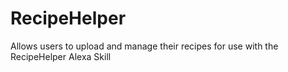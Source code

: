# RecipeHelper
Allows users to upload and manage their recipes for use with the RecipeHelper Alexa Skill
